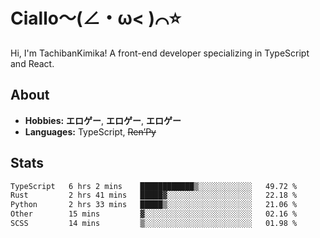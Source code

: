 # Ciallo～(∠・ω< )⌒⭐️

Hi, I'm TachibanKimika! A front-end developer specializing in TypeScript and React.

## About
- **Hobbies:** **エロゲー**, **エロゲー**, **エロゲー**
- **Languages:** TypeScript, ~~Ren’Py~~

## Stats
<!--START_SECTION:waka-->

```txt
TypeScript   6 hrs 2 mins    ████████████▒░░░░░░░░░░░░   49.72 %
Rust         2 hrs 41 mins   █████▓░░░░░░░░░░░░░░░░░░░   22.18 %
Python       2 hrs 33 mins   █████▒░░░░░░░░░░░░░░░░░░░   21.06 %
Other        15 mins         ▓░░░░░░░░░░░░░░░░░░░░░░░░   02.16 %
SCSS         14 mins         ▒░░░░░░░░░░░░░░░░░░░░░░░░   01.98 %
```

<!--END_SECTION:waka-->

<!-- ![Metrics](https://metrics.lecoq.io/TachibanaKimika?template=classic&base.activity=0&base.community=0&base.repositories=0&languages=1&isocalendar=1&isocalendar.duration=half-year&languages.limit=8&languages.sections=most-used&languages.colors=github&languages.threshold=0%25&languages.indepth=false&languages.recent.load=300&languages.recent.days=14&config.timezone=Asia%2FShanghai)
 -->
